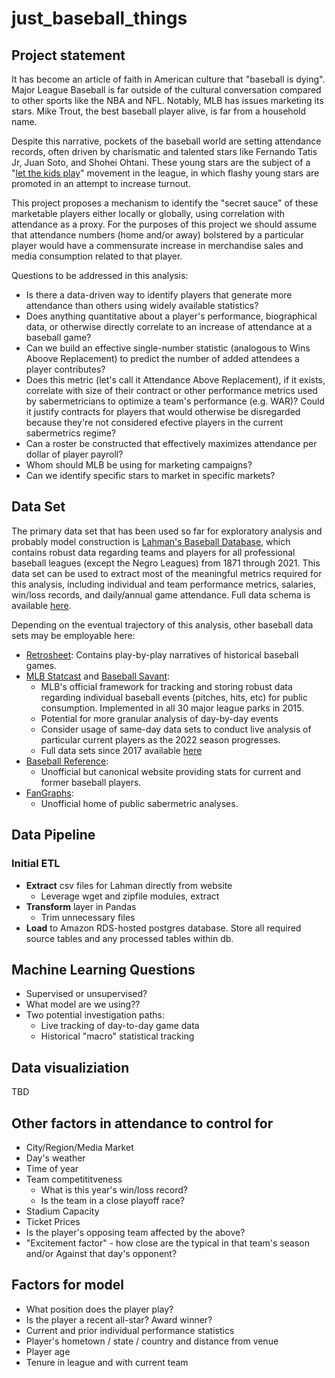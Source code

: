 # just_baseball_things

## Project statement

It has become an article of faith in American culture that "baseball is dying".  Major League Baseball is far outside of the cultural conversation compared to other sports like the NBA and NFL.  Notably, MLB has issues marketing its stars.  Mike Trout, the best baseball player alive, is far from a household name.

Despite this narrative, pockets of the baseball world are setting attendance records, often driven by charismatic and talented stars like Fernando Tatis Jr, Juan Soto, and Shohei Ohtani.  These young stars are the subject of a "[let the kids play](https://www.cbssports.com/mlb/news/mlb-marketing-wants-to-let-the-kids-play-some-ballplayers-would-be-wise-to-take-the-advice/)" movement in the league, in which flashy young stars are promoted in an attempt to increase turnout.

This project proposes a mechanism to identify the "secret sauce" of these marketable players either locally or globally, using correlation with attendance as a proxy.  For the purposes of this project we should assume that attendance numbers (home and/or away) bolstered by a particular player would have a commensurate increase in merchandise sales and media consumption related to that player.

Questions to be addressed in this analysis:
* Is there a data-driven way to identify players that generate more attendance than others using widely available statistics?
* Does anything quantitative about a player's performance, biographical data, or otherwise directly correlate to an increase of attendance at a baseball game?
* Can we build an effective single-number statistic (analogous to Wins Aboove Replacement) to predict the number of added attendees a player contributes?
* Does this metric (let's call it Attendance Above Replacement), if it exists, correlate with size of their contract or other performance metrics used by sabermetricians to optimize a team's performance (e.g. WAR)?  Could it justify contracts for players that would otherwise be disregarded because they're not considered efective players in the current sabermetrics regime?
* Can a roster be constructed that effectively maximizes attendance per dollar of player payroll?
* Whom should MLB be using for marketing campaigns?
* Can we identify specific stars to market in specific markets?

## Data Set
The primary data set that has been used so far for exploratory analysis and probably model construction is [Lahman's Baseball Database](https://www.seanlahman.com/baseball-archive/statistics/), which contains robust data regarding teams and players for all professional baseball leagues (except the Negro Leagues) from 1871 through 2021.  This data set can be used to extract most of the meaningful metrics required for this analysis, including individual and team performance metrics, salaries, win/loss records, and daily/annual game attendance.  Full data schema is available [here](https://www.seanlahman.com/files/database/readme2021.txt).

Depending on the eventual trajectory of this analysis, other baseball data sets may be employable here:
* [Retrosheet](http://retrosheet.org): Contains play-by-play narratives of historical baseball games.
* [MLB Statcast](https://www.mlb.com/glossary/statcast) and [Baseball Savant](https://baseballsavant.mlb.com/):
    * MLB's official framework for tracking and storing robust data regarding individual baseball events (pitches, hits, etc) for public consumption.  Implemented in all 30 major league parks in 2015. 
	* Potential for more granular analysis of day-by-day events
    * Consider usage of same-day data sets to conduct live analysis of particular current players as the 2022 season progresses.
    * Full data sets since 2017 available [here](https://www.kaggle.com/datasets/s903124/mlb-statcast-data)
* [Baseball Reference](https://www.baseball-reference.com/):
    * Unofficial but canonical website providing stats for current and former baseball players.
* [FanGraphs](https://www.fangraphs.com/):
    * Unofficial home of public sabermetric analyses.

## Data Pipeline
### Initial ETL
* **Extract** csv files for Lahman directly from website
    * Leverage wget and zipfile modules, extract 
* **Transform** layer in Pandas
    * Trim unnecessary files
* **Load** to Amazon RDS-hosted postgres database.  Store all required source tables and any processed tables within db.

## Machine Learning Questions
* Supervised or unsupervised?
* What model are we using??
* Two potential investigation paths:
    * Live tracking of day-to-day game data 
    * Historical "macro" statistical tracking

## Data visualiziation
TBD

## Other factors in attendance to control for
* City/Region/Media Market
* Day's weather
* Time of year
* Team competititveness
    * What is this year's win/loss record?
    * Is the team in a close playoff race?
* Stadium Capacity
* Ticket Prices
* Is the player's opposing team affected by the above?
* "Excitement factor" - how close are the typical in that team's season and/or Against that day's opponent?

## Factors for model
* What position does the player play?
* Is the player a recent all-star?  Award winner?
* Current and prior individual performance statistics 
* Player's hometown / state / country and distance from venue
* Player age
* Tenure in league and with current team